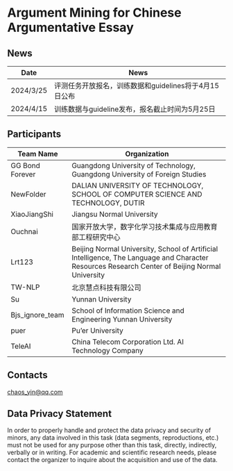 # **Argument Mining for Chinese Argumentative Essay**

## News

| Date      | News                                                  |
| --------- | ----------------------------------------------------- |
| 2024/3/25 | 评测任务开放报名，训练数据和guidelines将于4月15日公布 |
| 2024/4/15 | 训练数据与guideline发布，报名截止时间为5月25日        |

## Participants

| Team Name       | Organization                                                 |
| --------------- | ------------------------------------------------------------ |
| GG Bond Forever | Guangdong University of Technology, Guangdong University of Foreign Studies |
| NewFolder       | DALIAN UNIVERSITY OF TECHNOLOGY, SCHOOL OF COMPUTER SCIENCE AND TECHNOLOGY, DUTIR |
| XiaoJiangShi    | Jiangsu Normal University                                    |
| Ouchnai         | 国家开放大学，数字化学习技术集成与应用教育部工程研究中心     |
| Lrt123          | Beijing Normal University, School of Artificial Intelligence, The Language and Character Resources Research Center of Beijing Normal University |
| TW-NLP          | 北京慧点科技有限公司                                         |
| Su              | Yunnan University                                            |
| Bjs_ignore_team | School of  Information Science and Engineering Yunnan University |
| puer            | Pu’er University                                             |
| TeleAI          | China  Telecom Corporation Ltd. AI Technology Company        |

## **Contacts**

chaos_yin@qq.com

## Data Privacy Statement

In order to properly handle and protect the data privacy and security of minors, any data involved in this task (data segments, reproductions, etc.) must not be used for any purpose other than this task, directly, indirectly, verbally or in writing. For academic and scientific research needs, please contact the organizer to inquire about the acquisition and use of the data.
